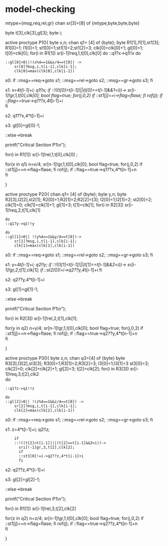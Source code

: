 # model-checking
mtype={msg,req,rel,gr}
chan sr[3]=[8] of {mtype,byte,byte,byte}

byte t[3],clk[3],gl[3];
byte i;

active proctype P1(){
  byte x,n;
  chan q1= [4] of {byte};
  byte R1[1],I1[1],st1[3];
  R1[0]=1;
  I1[0]=1;
  st1[0]=1;st1[1]=2;st1[2]=3;
  clk[0]=clk[0]+1;
  gl[0]=1;
  t[0]=clk[0];
  for(i in R1[1])
      sr[i-1]!req,1,t[0],clk[0] 
  do
  ::q1?x->q1!!x
  do

    ::gl[0]>0||!(x%4==1&&x/4==t[0]) ->
        sr[0]?msg,i,t[i-1],clk[i-1];
        clk[0]=max(clk[0],clk[i-1])
s0:     if
        ::msg==req->goto s1;
        ::msg==rel->goto s2;
        ::msg==gr->goto s3;
        fi

s1:     x=4*t[i-1]+i;
        q1!!x;
        if
        ::!((t[0]<t[i-1])||(t[0]==t[i-1]&&1<i))->
          sr[i-1]!gr,1,t[0],clk[0];
          bool flag=true;
          for(j,0,2)
            if
            ::st1[j]==i->flag=flase;
            fi
          rof(j);
          if
          ::flag==true->q1??x,4*t[i-1]+i   
          fi

s2:   q1??x,4*t[i-1]+i

s3:   gl[0]=gl[0]-1;

  ::else->break




  printf("Critical Section P1\n");

  for(i in R1[1])
      sr[i-1]!rel,1,t[0],clk[0] ;

  for(x in q1)
      n=x/4;
      sr[n-1]!gr,1,t[0],clk[0];
      bool flag=true;
          for(j,0,2)
            if
            ::st1[j]==n->flag=flase;
            fi
          rof(j);
          if
          ::flag==true->q1??x,4*t[n-1]+n  
          fi
         

}


active proctype P2(){
  chan q1= [4] of {byte};
  byte y,n;
  byte R2[3],I2[2],st2[1];
  R2[0]=1;R2[1]=2;R2[2]=[3];
  I2[0]=1;I2[1]=2;
  st2[0]=2;
  clk[1]=0;
  clk[1]=clk[1]+1;
  gl[1]=3;
  t[1]=clk[1];
  for(i in R2[3])
      sr[i-1]!req,2,t[1],clk[1] 
     
    do
    ::q1?y->q1!!y

    do
    ::gl[1]>0|| !(y%4==1&&y/4==t[0])->
        sr[1]?msg,i,t[i-1],clk[i-1];
        clk[1]=max(clk[1],clk[i-1])
s0:     if
        ::msg==req->goto s1;
        ::msg==rel->goto s2;
        ::msg==gr->goto s3;
        fi

s1:     y=4*t[i-1]+i;
        q2!!y;
        if
        ::!((t[1]<t[i-1])||(t[1]==t[i-1]&&2<i))->
          sr[i-1]!gr,2,t[1],clk[1];
          if
          ::st2[0]!=i->q2??y,4*t[i-1]+i
          fi

s2:     q2??y,4*t[i-1]+i

s3:     gl[1]=gl[1]-1;

  ::else->break

  printf("Critical Section P1\n");

  for(i in R2[3])
      sr[i-1]!rel,2,t[1],clk[1];
      

  for(y in q2)
      n=y/4;
      sr[n-1]!gr,1,t[0],clk[0];
      bool flag=true;
          for(j,0,2)
            if
            ::st1[j]==n->flag=flase;
            fi
          rof(j);
          if
          ::flag==true->q2??y,4*t[n-1]+n  
          fi

}


active proctype P3(){
  byte z,n;
  chan q3=[4] of {byte}
  byte R3[3],I3[2],st3[3];
  R3[0]=1;R3[1]=2;R3[2]=3;
  I3[0]=1;I3[1]=3
  st3[0]=3;
  clk[2]=0;
  clk[2]=clk[2]+1;
  gl[2]=3;
  t[2]=clk[2];
  for(i in R3[3])
      sr[i-1]!req,3,t[2],clk2  
  do


    ::q1?z->q1!!z

    do
    ::gl[2]>0|| !(z%4==1&&z/4==t[0]) ->
        sr[2]?msg,i,t[i-1],clk[i-1];
        clk[2]=max(clk[2],clk[i-1])
s0:     if
        ::msg==req->goto s1;
        ::msg==rel->goto s2;
        ::msg==gr->goto s3;
        fi

s1:      z=4*t[i-1]+i;
         q2!!z;

        if
        ::!((t[2]<t[i-1])||(t[2]==t[i-1]&&3<i))->
          sri[!-1]gr,3,t[2],clk[2];
          if
          ::st3[0]!=i->q2??z,4*t[i-1]+i
          fi

s2:     q2??z,4*t[i-1]+i

s3:     gl[2]=gl[2]-1;

  ::else->break

  printf("Critical Section P1\n");

  for(i in R1[1])
      sr[i-1]!rel,3,t[2],clk[2]

  for(z in q2)
      n=z/4;
      sr[n-1]!gr,1,t[0],clk[0];
      bool flag=true;
          for(j,0,2)
            if
            ::st1[j]==n->flag=flase;
            fi
          rof(j);
          if
          ::flag==true->q2??z,4*t[n-1]+n  
          fi

}



